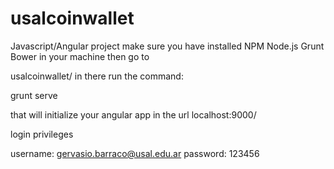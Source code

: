 # usalcoinwallet
Javascript/Angular project make sure you have installed NPM Node.js Grunt Bower in your machine then go to 

usalcoinwallet/ in there run the command:

grunt serve

that will initialize your angular app in the url localhost:9000/

login privileges 

username: gervasio.barraco@usal.edu.ar
password: 123456
